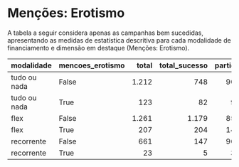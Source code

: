 # Menções: Erotismo

A tabela a seguir considera apenas as campanhas bem sucedidas, apresentando as medidas
de estatística descritiva para cada modalidade de financiamento e dimensão em destaque
(Menções: Erotismo).

| modalidade   | mencoes_erotismo   |   total |   total_sucesso |   particip |   taxa_sucesso |   valor_sucesso |   media_sucesso |   std_sucesso |   min_sucesso |   max_sucesso |
|:-------------|:-------------------|--------:|----------------:|-----------:|---------------:|----------------:|----------------:|--------------:|--------------:|--------------:|
| tudo ou nada | False              |    1.212 |             748 |       90,8 |           61,7 |     21.757.202,10 |        29.087,17 |      46.703,04 |         41,82 |     679.297,66 |
| tudo ou nada | True               |     123 |              82 |        9,2 |           66,7 |      2.306.077,73 |        28.122,90 |      23.954,89 |       1.990,95 |     125.535,74 |
| flex         | False              |    1.261 |            1.179 |       85,9 |           93,5 |     15.125.494,32 |        12.829,09 |      35.228,72 |         10,77 |     708.972,78 |
| flex         | True               |     207 |             204 |       14,1 |           98,6 |      3.236.637,62 |        15.865,87 |      25.100,56 |         45,24 |     200.069,51 |
| recorrente   | False              |     661 |             147 |       96,6 |           22,2 |        37.037,76 |          251,96 |        526,38 |          1,09 |       3.475,05 |
| recorrente   | True               |      23 |               5 |        3,4 |           21,7 |         6.149,20 |         1.229,84 |       2.169,93 |          6,63 |       5.087,08 |
